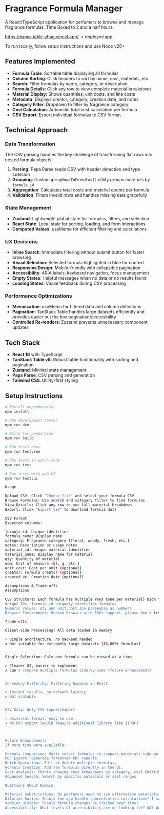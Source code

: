 # Fragrance Formula Manager

A React/TypeScript application for perfumers to browse and manage fragrance formulas.
Time Boxed to 2 and a half hours.

https://osmo-table-yhag.vercel.app/ -> deployed app.

To run locally, follow setup instructions and use Node v20+

## Features Implemented

- **Formula Table**: Sortable table displaying all formulas
- **Column Sorting**: Click headers to sort by name, cost, materials, etc.
- **Search**: Filter formulas by name, category, or description
- **Formula Details**: Click any row to view complete material breakdown
- **Material Display**: Shows quantities, unit costs, and line costs
- **Metadata**: Displays creator, category, creation date, and notes
- **Category Filter**: Dropdown to filter by fragrance category
- **Cost Calculation**: Automatic total cost calculation per formula
- **CSV Export**: Export individual formulas to CSV format

## Technical Approach

### Data Transformation
The CSV parsing handles the key challenge of transforming flat rows into nested formula objects:

1. **Parsing**: Papa Parse reads CSV with header detection and type coercion
2. **Grouping**: Custom `groupRowsToFormulas()` utility groups materials by `formula_id`
3. **Aggregation**: Calculates total costs and material counts per formula
4. **Validation**: Filters invalid rows and handles missing data gracefully

### State Management
- **Zustand**: Lightweight global state for formulas, filters, and selection
- **React State**: Local state for sorting, loading, and form interactions
- **Computed Values**: useMemo for efficient filtering and calculations

### UX Decisions
- **Inline Search**: Immediate filtering without submit button for faster browsing
- **Visual Selection**: Selected formula highlighted in blue for context
- **Responsive Design**: Mobile-friendly with collapsible pagination
- **Accessibility**: ARIA labels, keyboard navigation, focus management
- **Empty States**: Helpful messages when no data or no results found
- **Loading States**: Visual feedback during CSV processing

### Performance Optimizations
- **Memoization**: useMemo for filtered data and column definitions
- **Pagination**: TanStack Table handles large datasets efficiently and provides easier out the box pagination/accessibility
- **Controlled Re-renders**: Zustand prevents unnecessary component updates

## Tech Stack

- **React 18** with TypeScript
- **TanStack Table v8**: Robust table functionality with sorting and pagination
- **Zustand**: Minimal state management
- **Papa Parse**: CSV parsing and generation
- **Tailwind CSS**: Utility-first styling

## Setup Instructions
```bash
# Install dependencies
npm install

# Run development server
npm run dev

# Build for production
npm run build

# Run tests once
npm run test:run

# Run tests in watch mode
npm run test

# Run tests with web UI
npm run test:ui

Usage

Upload CSV: Click "Choose file" and select your formula CSV
Browse Formulas: Use search and category filter to find formulas
View Details: Click any row to see full material breakdown
Export: Click "Export CSV" to download formula data

CSV Format
Expected columns:

formula_id: Unique identifier
formula_name: Display name
category: Fragrance category (floral, woody, fresh, etc.)
notes: Description or usage notes
material_id: Unique material identifier
material_name: Display name for material
qty: Quantity of material
uom: Unit of measure (ml, g, etc.)
unit_cost: Cost per unit (optional)
creator: Formula creator (optional)
created_at: Creation date (optional)

Assumptions & Trade-offs
Assumptions

CSV Structure: Each formula has multiple rows (one per material) Didn't see any CSV so created my own, please use and download top right.
Unique IDs: formula_id uniquely identifies formulas
Numeric Values: qty and unit_cost are parseable as numbers
Browser Environment: Modern browser with ES6+ support, please don't try to use with explorer

Trade-offs

Client-side Processing: All data loaded in memory

✓ Simple architecture, no backend needed
✗ Not suitable for extremely large datasets (10,000+ formulas)


Single Selection: Only one formula can be viewed at a time

✓ Cleaner UI, easier to implement
✗ Can't compare multiple formulas side-by-side (future enhancement)


In-memory Filtering: Filtering happens in React

✓ Instant results, no network latency
✗ Not scalable


CSV Only: Only CSV import/export

✓ Universal format, easy to use
✗ No PDF export (would require additional library like jsPDF)



Future Enhancements
If more time were available:

Formula Comparison: Multi-select formulas to compare materials side-by-side. Would like to implement a tab like structure for viewing single or multiple formulas.
PDF Export: Generate formatted PDF reports.
Batch Operations: Edit or delete multiple formulas.
Formula Creation: Add new formulas directly in the UI.
Cost Analysis: Charts showing cost breakdowns by category, cool ChartJS pie chart would be great.
Advanced Search: Search by specific materials or cost ranges

Questions About Domain

Material Substitutions: Do perfumers need to see alternative materials?
Dilution Ratios: Should the app handle concentration calculations? I saw chemical compositions on the website. 
Version History: Should formula changes be tracked over time?
Accessibililty: What levels of accessibility are we looking for? AA? AAA?